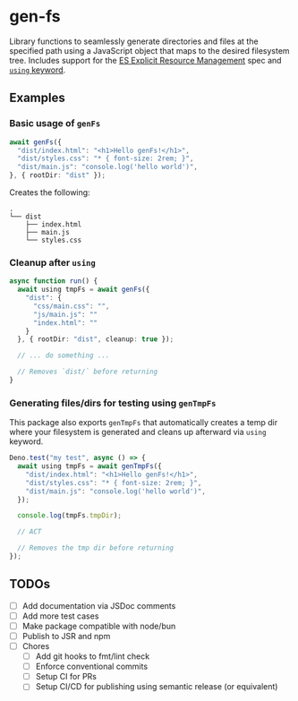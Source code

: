 # gen-fs

Library functions to seamlessly generate directories and files at the specified
path using a JavaScript object that maps to the desired filesystem tree.
Includes support for the
[ES Explicit Resource Management](https://github.com/tc39/proposal-explicit-resource-management)
spec and
[`using` keyword](https://www.totaltypescript.com/typescript-5-2-new-keyword-using).

## Examples

### Basic usage of `genFs`

```ts
await genFs({
  "dist/index.html": "<h1>Hello genFs!</h1>",
  "dist/styles.css": "* { font-size: 2rem; }",
  "dist/main.js": "console.log('hello world')",
}, { rootDir: "dist" });
```

Creates the following:

```
.
└── dist
    ├── index.html
    ├── main.js
    └── styles.css
```

### Cleanup after `using`

```ts
async function run() {
  await using tmpFs = await genFs({
    "dist": {
      "css/main.css": "",
      "js/main.js": ""
      "index.html": ""
    }
  }, { rootDir: "dist", cleanup: true });

  // ... do something ...

  // Removes `dist/` before returning
}
```

### Generating files/dirs for testing using `genTmpFs`

This package also exports `genTmpFs` that automatically creates a temp dir where
your filesystem is generated and cleans up afterward via `using` keyword.

```ts
Deno.test("my test", async () => {
  await using tmpFs = await genTmpFs({
    "dist/index.html": "<h1>Hello genFs!</h1>",
    "dist/styles.css": "* { font-size: 2rem; }",
    "dist/main.js": "console.log('hello world')",
  });

  console.log(tmpFs.tmpDir);

  // ACT

  // Removes the tmp dir before returning
});
```

## TODOs

- [ ] Add documentation via JSDoc comments
- [ ] Add more test cases
- [ ] Make package compatible with node/bun
- [ ] Publish to JSR and npm
- [ ] Chores
  - [ ] Add git hooks to fmt/lint check
  - [ ] Enforce conventional commits
  - [ ] Setup CI for PRs
  - [ ] Setup CI/CD for publishing using semantic release (or equivalent)
